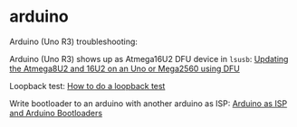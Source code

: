 # arduino

Arduino (Uno R3) troubleshooting:

Arduino (Uno R3) shows up as Atmega16U2 DFU device in `lsusb`:
[Updating the Atmega8U2 and 16U2 on an Uno or Mega2560 using
DFU](https://www.arduino.cc/en/Hacking/DFUProgramming8U2)

Loopback test:
[How to do a loopback
test](https://support.arduino.cc/hc/en-us/articles/360020366520-How-to-do-a-loopback-test)

Write bootloader to an arduino with another arduino as ISP:
[Arduino as ISP and Arduino
Bootloaders](https://www.arduino.cc/en/Tutorial/BuiltInExamples/ArduinoISP)
